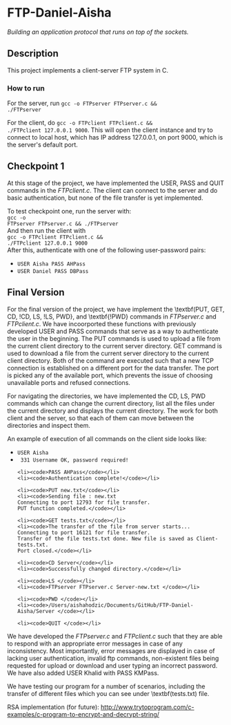 # FTP-Daniel-Aisha
*Building an application protocol that runs on top of the sockets.*

## Description

This project implements a client-server FTP system in C.

### How to run

For the server, run <code>gcc -o FTPserver FTPserver.c && ./FTPserver</code><br>

For the client, do <code>gcc -o FTPclient FTPclient.c && ./FTPclient 127.0.0.1 9000</code>. 
This will open the client instance and try to connect to local host, which has
IP address 127.0.0.1, on port 9000, which is the server's default port.

## Checkpoint 1

At this stage of the project, we have implemented the USER, PASS and QUIT 
commands in the *FTPclient.c*. The client can connect to the server and do 
basic authentication, but none of the file transfer is yet implemented.

To test checkpoint one, run the server with: <br>
<code>gcc -o FTPserver FTPserver.c && ./FTPserver</code><br>
And then run the client with <br>
<code>gcc -o FTPclient FTPclient.c && ./FTPclient 127.0.0.1 9000</code><br>
After this, authenticate with one of the following user-password pairs:<br>
<ul>
    <li><code>USER Aisha PASS AHPass</code></li>
    <li><code>USER Daniel PASS DBPass</code></li>
</ul>

## Final Version 

For the final version of the project, we have implement the \textbf(PUT, GET, CD, !CD, LS, !LS, PWD}, and \textbf{!PWD} commands in *FTPserver.c* and *FTPclient.c*. We have incoorported these functions with previously developed USER and PASS commands that serve as a way to authenticate the user in the beginning. The PUT commands is used to upload a file from the current client directory to the current server directory. GET command is used to download a file from the current server directory to the current client directory. Both of the command are executed such that a new TCP connection is established on a different port for the data transfer. The port is picked any of the available port, which prevents the issue of choosing unavailable ports and refused connections. 

For navigating the directories, we have implemented the CD, LS, PWD commands which can change the current directory, list all the files under the current directory and displays the current directory. The work for both client and the server, so that each of them can move between the directories and inspect them. 

An example of execution of all commands on the client side looks like: 

<ul>
    <li><code>USER Aisha </code></li>
    <li><code> 331 Username OK, password required! </code></li>
    
    <li><code>PASS AHPass</code></li>
    <li><code>Authentication complete!</code></li>
    
    <li><code>PUT new.txt</code></li>
    <li><code>Sending file : new.txt 
    Connecting to port 12793 for file transfer.
    PUT function completed.</code></li>
    
    <li><code>GET tests.txt</code></li>
    <li><code>The transfer of the file from server starts...
    Connecting to port 16121 for file transfer.
    Transfer of the file tests.txt done. New file is saved as Client-tests.txt. 
    Port closed.</code></li>
    
    <li><code>CD Server</code></li>
    <li><code>Successfully changed directory.</code></li>
    
    <li><code>LS </code></li>
    <li><code>FTPserver FTPserver.c Server-new.txt </code></li>
    
    <li><code>PWD </code></li>
    <li><code>/Users/aishahodzic/Documents/GitHub/FTP-Daniel-Aisha/Server </code></li>
    
    <li><code>QUIT </code></li>
</ul>

We have developed the *FTPserver.c* and *FTPclient.c* such that they are able to respond with an appropriate error messages in case of any inconsistency. Most importantly, error messages are displayed in case of lacking user authentication, invalid ftp commands, non-existent files being requested for upload or download and user typing an incorrect password. We have also added USER Khalid with PASS KMPass. 

We have testing our program for a number of scenarios, including the transfer of different files which you can see under \textbf(tests.txt) file. 




RSA implementation (for future):
http://www.trytoprogram.com/c-examples/c-program-to-encrypt-and-decrypt-string/
